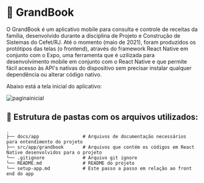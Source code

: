 # 🍳 GrandBook

O GrandBook é um aplicativo mobile para consulta e controle de receitas da família, desenvolvido durante a disciplina de Projeto e Construção de Sistemas do Cefet/RJ. Até o momento (maio de 2021), foram produzidos os protótipos das telas (o frontend), através do framework React Native em
conjunto com o Expo, uma ferramenta que é uzilizada para desenvolvimento mobile em conjunto com o React Native e que permite fácil acesso às API's nativas do dispositivo sem precisar instalar qualquer dependência ou alterar código nativo.

Abaixo está a tela inicial do aplicativo:

<img src="paginainicial.jpg" alt="paginainicial">

## 📁 Estrutura de pastas com os arquivos utilizados:

    .
    ├── docs/app                # Arquivos de documentação necessários para entendimento do projeto
    ├── src/app/grandbook       # Arquivos que contém os códigos em React Native desenvolvidos para o projeto
    └── .gitignore              # Arquivo git ignore
    └── README.md               # README do projeto
    └── setup-app.md            # Este passo a passo em relação ao front end do app
